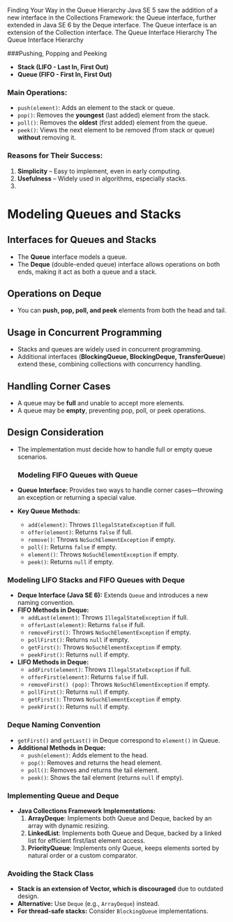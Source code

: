 
Finding Your Way in the Queue Hierarchy
Java SE 5 saw the addition of a new interface in the Collections Framework: the Queue interface, further extended in Java SE 6 by the Deque interface. The Queue interface is an extension of the Collection interface.
The Queue Interface Hierarchy
The Queue Interface Hierarchy

###Pushing, Popping and Peeking
- **Stack (LIFO - Last In, First Out)**
- **Queue (FIFO - First In, First Out)**
### Main Operations:
- `push(element)`: Adds an element to the stack or queue.
- `pop()`: Removes the **youngest** (last added) element from the stack.
- `poll()`: Removes the **oldest** (first added) element from the queue.
- `peek()`: Views the next element to be removed (from stack or queue) **without** removing it.
### Reasons for Their Success:
1. **Simplicity** – Easy to implement, even in early computing.
2. **Usefulness** – Widely used in algorithms, especially stacks.
3. 
 # Modeling Queues and Stacks

## Interfaces for Queues and Stacks
- The **Queue** interface models a queue.  
- The **Deque** (double-ended queue) interface allows operations on both ends, making it act as both a queue and a stack.  

## Operations on Deque
- You can **push, pop, poll, and peek** elements from both the head and tail.  

## Usage in Concurrent Programming
- Stacks and queues are widely used in concurrent programming.  
- Additional interfaces (**BlockingQueue, BlockingDeque, TransferQueue**) extend these, combining collections with concurrency handling.  

## Handling Corner Cases
- A queue may be **full** and unable to accept more elements.  
- A queue may be **empty**, preventing pop, poll, or peek operations.  

## Design Consideration
- The implementation must decide how to handle full or empty queue scenarios.

  ### Modeling FIFO Queues with Queue
- **Queue Interface:** Provides two ways to handle corner cases—throwing an exception or returning a special value.
- **Key Queue Methods:**
  - `add(element)`: Throws `IllegalStateException` if full.
  - `offer(element)`: Returns `false` if full.
  - `remove()`: Throws `NoSuchElementException` if empty.
  - `poll()`: Returns `false` if empty.
  - `element()`: Throws `NoSuchElementException` if empty.
  - `peek()`: Returns `null` if empty.

### Modeling LIFO Stacks and FIFO Queues with Deque
- **Deque Interface (Java SE 6):** Extends `Queue` and introduces a new naming convention.
- **FIFO Methods in Deque:**
  - `addLast(element)`: Throws `IllegalStateException` if full.
  - `offerLast(element)`: Returns `false` if full.
  - `removeFirst()`: Throws `NoSuchElementException` if empty.
  - `pollFirst()`: Returns `null` if empty.
  - `getFirst()`: Throws `NoSuchElementException` if empty.
  - `peekFirst()`: Returns `null` if empty.
- **LIFO Methods in Deque:**
  - `addFirst(element)`: Throws `IllegalStateException` if full.
  - `offerFirst(element)`: Returns `false` if full.
  - `removeFirst() (pop)`: Throws `NoSuchElementException` if empty.
  - `pollFirst()`: Returns `null` if empty.
  - `getFirst()`: Throws `NoSuchElementException` if empty.
  - `peekFirst()`: Returns `null` if empty.

### Deque Naming Convention
- `getFirst()` and `getLast()` in Deque correspond to `element()` in Queue.
- **Additional Methods in Deque:**
  - `push(element)`: Adds element to the head.
  - `pop()`: Removes and returns the head element.
  - `poll()`: Removes and returns the tail element.
  - `peek()`: Shows the tail element (returns `null` if empty).

### Implementing Queue and Deque
- **Java Collections Framework Implementations:**
  1. **ArrayDeque**: Implements both Queue and Deque, backed by an array with dynamic resizing.
  2. **LinkedList**: Implements both Queue and Deque, backed by a linked list for efficient first/last element access.
  3. **PriorityQueue**: Implements only Queue, keeps elements sorted by natural order or a custom comparator.

### Avoiding the Stack Class
- **Stack is an extension of Vector, which is discouraged** due to outdated design.
- **Alternative:** Use `Deque` (e.g., `ArrayDeque`) instead.
- **For thread-safe stacks:** Consider `BlockingQueue` implementations.
